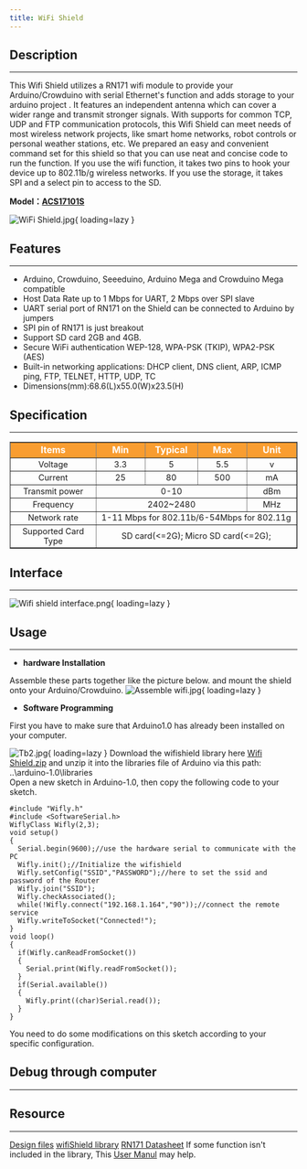 ```yaml
---
title: WiFi Shield
---
```


## Description
-----------

This Wifi Shield utilizes a RN171 wifi module to provide your Arduino/Crowduino with serial Ethernet's function and adds storage to your arduino project . It features an independent antenna which can cover a wider range and transmit stronger signals. With supports for common TCP, UDP and FTP communication protocols, this Wifi Shield can meet needs of most wireless network projects, like smart home networks, robot controls or personal weather stations, etc. We prepared an easy and convenient command set for this shield so that you can use neat and concise code to run the function. If you use the wifi function, it takes two pins to hook your device up to 802.11b/g wireless networks. If you use the storage, it takes SPI and a select pin to access to the SD.

**Model：[ACS17101S](https://www.elecrow.com/wifi-shield-p-428.html)**

![WiFi Shield.jpg](https://wiki.elecrow.com/images/thumb/c/cb/WiFi_Shield.jpg/600px-WiFi_Shield.jpg){ loading=lazy }

## Features
--------

- Arduino, Crowduino, Seeeduino, Arduino Mega and Crowduino Mega compatible
- Host Data Rate up to 1 Mbps for UART, 2 Mbps over SPI slave
- UART serial port of RN171 on the Shield can be connected to Arduino by jumpers
- SPI pin of RN171 is just breakout
- Support SD card 2GB and 4GB.
- Secure WiFi authentication WEP-128, WPA-PSK (TKIP), WPA2-PSK (AES)
- Built-in networking applications: DHCP client, DNS client, ARP, ICMP ping, FTP, TELNET, HTTP, UDP, TC
- Dimensions(mm):68.6(L)x55.0(W)x23.5(H)

## Specification
-------------

<table cellspacing="0" cellpadding="5" border="1">
  <tbody>
    <tr>
      <td style="background: #F99D30; color: white" align="center" width="150"><b>Items</b></td>
      <td style="background: #F99D30; color: white" align="center" width="80"><b>Min</b></td>
      <td style="background: #F99D30; color: white" align="center" width="80"><b>Typical</b></td>
      <td style="background: #F99D30; color: white" align="center" width="80"><b>Max</b></td>
      <td style="background: #F99D30; color: white" align="center" width="80"><b>Unit</b></td>
    </tr>
    <tr style="font-size: 90%">
      <td align="center">Voltage</td>
      <td align="center">3.3</td>
      <td align="center">5</td>
      <td align="center">5.5</td>
      <td align="center">v</td>
    </tr>
    <tr style="font-size: 90%">
      <td align="center">Current</td>
      <td align="center">25</td>
      <td align="center">80</td>
      <td align="center">500</td>
      <td align="center">mA</td>
    </tr>
    <tr style="font-size: 90%">
    <td align="center">Transmit power</td>
    <td align="center" colspan="3" rowspan="1">0-10</td>
    <td align="center">dBm</td>
    </tr>
    <tr style="font-size: 90%">
    <td align="center">Frequency</td>
    <td align="center" colspan="3" rowspan="1">2402~2480</td>
    <td align="center">MHz</td>
    </tr>
    <tr style="font-size: 90%">
      <td align="center">Network rate</td>
      <td align="center" colspan="4" rowspan="1">1-11 Mbps for 802.11b/6-54Mbps for 802.11g</td>
    </tr>
    <tr style="font-size: 90%">
      <td align="center">Supported Card Type</td>
      <td align="center" colspan="4" rowspan="1">SD card(&lt;=2G); Micro SD card(&lt;=2G);</td>
    </tr>
  </tbody>
</table>

## Interface
---------

![Wifi shield interface.png](https://wiki.elecrow.com/images/thumb/6/6a/Wifi_shield_interface.png/600px-Wifi_shield_interface.png){ loading=lazy }

## Usage
-----

- **hardware Installation**

Assemble these parts together like the picture below. and mount the shield onto your Arduino/Crowduino.
![Assemble wifi.jpg](https://wiki.elecrow.com/images/thumb/0/01/Assemble_wifi.jpg/600px-Assemble_wifi.jpg){ loading=lazy }

- **Software Programming**

First you have to make sure that Arduino1.0 has already been installed on your computer.

![Tb2.jpg](https://wiki.elecrow.com/images/5/57/Tb2.jpg){ loading=lazy } 
Download the wifishield library here [Wifi Shield.zip](http://www.elecrow.com/wiki/images/b/b8/WifiShield.zip) and unzip it into the libraries file of Arduino via this path: ..\\arduino-1.0\\libraries  
Open a new sketch in Arduino-1.0, then copy the following code to your sketch.

```
#include "Wifly.h"
#include <SoftwareSerial.h>
WiflyClass Wifly(2,3);
void setup()
{
  Serial.begin(9600);//use the hardware serial to communicate with the PC
  Wifly.init();//Initialize the wifishield
  Wifly.setConfig("SSID","PASSWORD");//here to set the ssid and password of the Router
  Wifly.join("SSID");
  Wifly.checkAssociated();
  while(!Wifly.connect("192.168.1.164","90"));//connect the remote service
  Wifly.writeToSocket("Connected!");
}
void loop()
{
  if(Wifly.canReadFromSocket())
  {
    Serial.print(Wifly.readFromSocket());
  }
  if(Serial.available())
  {
    Wifly.print((char)Serial.read());
  }
}

```


You need to do some modifications on this sketch according to your specific configuration.

## Debug through computer
----------------------

## Resource
--------

[Design files](https://wiki.elecrow.com/images/4/42/ELE_Wifi_Shield_V1.0.zip) 
[wifiShield library](http://www.elecrow.com/wiki/images/b/b8/WifiShield.zip) 
[RN171 Datasheet](https://wiki.elecrow.com/images/9/92/WiFly-RN-171-DS.pdf)
If some function isn't included in the library, This [User Manul](https://wiki.elecrow.com/images/b/be/WiFly-RN-UM.pdf) may help.